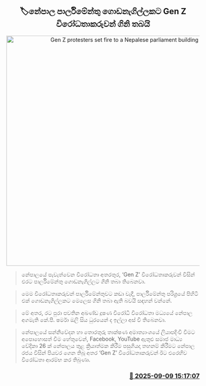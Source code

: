 <p align='center'><b><h2 align='center' title='Gen Z protesters set fire to a Nepalese parliament building'>🏷නේපාල පාර්ලිමේන්තු ගොඩනැගිල්ලකට Gen Z විරෝධතාකරුවන් ගිනි තබයි</h2></b></p>
<p align='center'><img src='https://helakuru.sgp1.cdn.digitaloceanspaces.com/esana/images/lib/parliment-nepal.jpg' width='600' alt='Gen Z protesters set fire to a Nepalese parliament building'></p>

> නේපාලයේ පැවැත්වෙන විරෝධතා අතරතුර, ‘Gen Z’ විරෝධතාකරුවන් විසින් එරට පාර්ලිමේන්තු ගොඩනැගිල්ලට ගිනි තබා තිබෙනවා.

> මෙම විරෝධතාකරුවන් පාර්ලිමේන්තුවට කඩා වැදී, පාර්ලිමේන්තු පරිශ්‍රයේ පිහිටි එක් ගොඩනැගිල්ලකට මෙලෙස ගිනි තබා ඇති බවයි සඳහන් වන්නේ.

> මේ අතර, රට පුරා පවතින අඛණ්ඩ දූෂණ විරෝධී විරෝධතා මධ්‍යයේ නේපාල අගමැති කේ.පී. ෂර්මා ඔලි සිය ධුරයෙන් ද ඉල්ලා අස් වී තිබෙනවා.

> නේපාලයේ සන්නිවේදන හා තොරතුරු තාක්ෂණ අමාත්‍යාංශයේ ලියාපදිංචි වීමට අපොහොසත් වීම හේතුවෙන්, Facebook, YouTube ඇතුළු සමාජ මාධ්‍ය වේදිකා 26 ක් නේපාලය තුළ ක්‍රියාත්මක කිරීම පසුගියදා තහනම් කිරීමට නේපාල රජය විසින් පියවර ගෙන තිබූ අතර ‘Gen Z’ විරෝධතාකරුවන් ඊට එරෙහිව විරෝධතා ආරම්භ කර තිබුණා.



<h3 align='right'><a href='https://www.helakuru.lk/esana/p/113461/'>📅 2025-09-09 15:17:07</a></h3>
